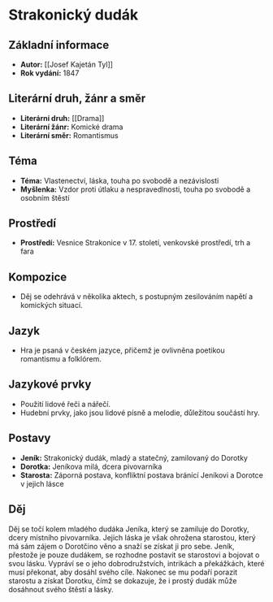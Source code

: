 # Strakonický dudák
## Základní informace
- **Autor:** [[Josef Kajetán Tyl]]
- **Rok vydání:** 1847

## Literární druh, žánr a směr 
- **Literární druh:** [[Drama]]
- **Literární žánr:** Komické drama
- **Literární směr:** Romantismus

## Téma 
- **Téma:** Vlastenectví, láska, touha po svobodě a nezávislosti
- **Myšlenka:** Vzdor proti útlaku a nespravedlnosti, touha po svobodě a osobním štěstí

## Prostředí 
- **Prostředí:** Vesnice Strakonice v 17. století, venkovské prostředí, trh a fara

## Kompozice 
- Děj se odehrává v několika aktech, s postupným zesilováním napětí a komických situací.

## Jazyk 
- Hra je psaná v českém jazyce, přičemž je ovlivněna poetikou romantismu a folklórem.

## Jazykové prvky 
- Použití lidové řeči a nářečí.
- Hudební prvky, jako jsou lidové písně a melodie, důležitou součástí hry.

## Postavy 
- **Jeník:** Strakonický dudák, mladý a statečný, zamilovaný do Dorotky
- **Dorotka:** Jeníkova milá, dcera pivovarníka
- **Starosta:** Záporná postava, konfliktní postava bránící Jeníkovi a Dorotce v jejich lásce

## Děj
Děj se točí kolem mladého dudáka Jeníka, který se zamiluje do Dorotky, dcery místního pivovarníka. Jejich láska je však ohrožena starostou, který má sám zájem o Dorotčino věno a snaží se získat ji pro sebe. Jeník, přestože je pouze dudákem, se rozhodne postavit se starostovi a bojovat o svou lásku. Vypráví se o jeho dobrodružstvích, intrikách a překážkách, které musí překonat, aby dosáhl svého cíle. Nakonec se mu podaří porazit starostu a získat Dorotku, čímž se dokazuje, že i prostý dudák může dosáhnout svého štěstí a lásky.
